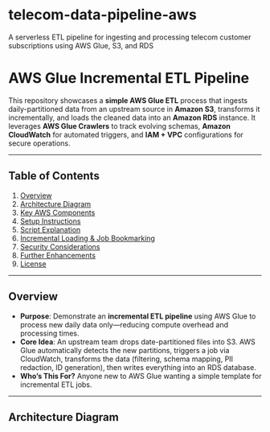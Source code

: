 # telecom-data-pipeline-aws
A serverless ETL pipeline for ingesting and processing telecom customer subscriptions using AWS Glue, S3, and RDS

# AWS Glue Incremental ETL Pipeline

This repository showcases a **simple AWS Glue ETL** process that ingests daily-partitioned data from an upstream source in **Amazon S3**, transforms it incrementally, and loads the cleaned data into an **Amazon RDS** instance. It leverages **AWS Glue Crawlers** to track evolving schemas, **Amazon CloudWatch** for automated triggers, and **IAM + VPC** configurations for secure operations.

---

## Table of Contents
1. [Overview](#overview)  
2. [Architecture Diagram](#architecture-diagram)  
3. [Key AWS Components](#key-aws-components)  
4. [Setup Instructions](#setup-instructions)  
5. [Script Explanation](#script-explanation)  
6. [Incremental Loading & Job Bookmarking](#incremental-loading--job-bookmarking)  
7. [Security Considerations](#security-considerations)  
8. [Further Enhancements](#further-enhancements)  
9. [License](#license)

---

## Overview
- **Purpose**: Demonstrate an **incremental ETL pipeline** using AWS Glue to process new daily data only—reducing compute overhead and processing times.  
- **Core Idea**: An upstream team drops date-partitioned files into S3. AWS Glue automatically detects the new partitions, triggers a job via CloudWatch, transforms the data (filtering, schema mapping, PII redaction, ID generation), then writes everything into an RDS database.  
- **Who’s This For?** Anyone new to AWS Glue wanting a simple template for incremental ETL jobs.

---

## Architecture Diagram


